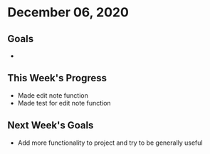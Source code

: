 # December 06, 2020

## Goals

* 

## This Week's Progress

* Made edit note function
* Made test for edit note function

## Next Week's Goals

* Add more functionality to project and try to be generally useful